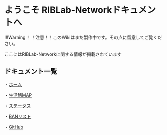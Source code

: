 # ようこそ RIBLab-Networkドキュメントへ

!!!Warning
    ！！注意！！このWikiはまだ製作中です。その点に留意してご覧ください。

ここにはRIBLab-Networkに関する情報が掲載されています

## ドキュメント一覧

・[ホーム](https://wiki.riblab.net)
</br>

・[生活鯖MAP](https://map.riblab.net)
</br>

・[ステータス](https://status.riblab.net)
</br>

・[BANリスト](https://banlist.riblab.net)
</br>

・[GitHub](https://github.com/RIB-Lab)

